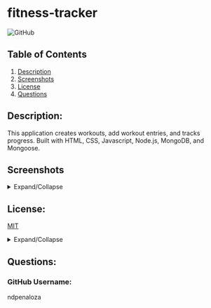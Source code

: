 # fitness-tracker

![GitHub](https://img.shields.io/badge/license-MIT-green)

## Table of Contents
  1.  [Description](#Description)
  2.  [Screenshots](#Screenshots)
  3.  [License](#License)
  4.  [Questions](#Questions)

## Description: 
This application creates workouts, add workout entries, and tracks progress. Built with HTML, CSS, Javascript, Node.js, MongoDB, and Mongoose.

## Screenshots
<details>
<summary>Expand/Collapse</summary>

![Last Workout](./assets/img/last-workout.png)

![Add Exercise](./assets/img/add-exercise.png)

![Workout Dashboard](./assets/img/workout_dashboard.png)

</details>

## License:

[MIT](https://opensource.org/licenses/MIT)

<details>

<summary>Expand/Collapse</summary>

Copyright (c) 2021 Nick D. Penaloza

Permission is hereby granted, free of charge, to any person obtaining a copy
of this software and associated documentation files (the "Software"), to deal
in the Software without restriction, including without limitation the rights
to use, copy, modify, merge, publish, distribute, sublicense, and/or sell
copies of the Software, and to permit persons to whom the Software is
furnished to do so, subject to the following conditions:

The above copyright notice and this permission notice shall be included in all
copies or substantial portions of the Software.

THE SOFTWARE IS PROVIDED "AS IS", WITHOUT WARRANTY OF ANY KIND, EXPRESS OR
IMPLIED, INCLUDING BUT NOT LIMITED TO THE WARRANTIES OF MERCHANTABILITY,
FITNESS FOR A PARTICULAR PURPOSE AND NONINFRINGEMENT. IN NO EVENT SHALL THE
AUTHORS OR COPYRIGHT HOLDERS BE LIABLE FOR ANY CLAIM, DAMAGES OR OTHER
LIABILITY, WHETHER IN AN ACTION OF CONTRACT, TORT OR OTHERWISE, ARISING FROM,
OUT OF OR IN CONNECTION WITH THE SOFTWARE OR THE USE OR OTHER DEALINGS IN THE
SOFTWARE.

</details>

## Questions:
### GitHub Username:
ndpenaloza